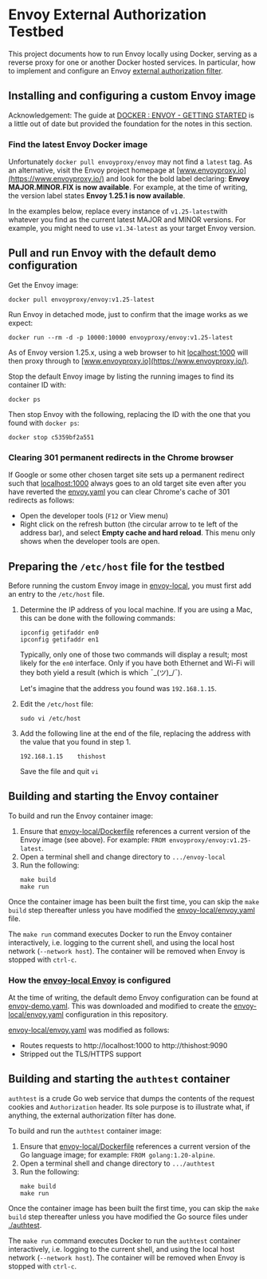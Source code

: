 # Envoy External Authorization Testbed

This project documents how to run Envoy locally using Docker, serving as a reverse proxy for one or another Docker
hosted services. In particular, how to implement and configure an Envoy [external authorization filter](https://www.envoyproxy.io/docs/envoy/latest/configuration/http/http_filters/ext_authz_filter).

## Installing and configuring a custom Envoy image

Acknowledgement: The guide at [DOCKER : ENVOY - GETTING STARTED](https://www.bogotobogo.com/DevOps/Docker/Docker-Envoy-Getting-Started.php)
is a little out of date but provided the foundation for the notes in this section.

### Find the latest Envoy Docker image

Unfortunately `docker pull envoyproxy/envoy` may not find a `latest` tag. As an alternative, visit the Envoy project 
homepage at [www.envoyproxy.io](https://www.envoyproxy.io/) and look for the bold label declaring: 
**Envoy MAJOR.MINOR.FIX is now available**. For example, at the time of writing, the version label states
**Envoy 1.25.1 is now available**. 

In the examples below, replace every instance of `v1.25-latest`with whatever you find as the current latest MAJOR and 
MINOR versions. For example, you might need to use `v1.34-latest` as your target Envoy version.

## Pull and run Envoy with the default demo configuration

Get the Envoy image:

```shell
docker pull envoyproxy/envoy:v1.25-latest
```

Run Envoy in detached mode, just to confirm that the image works as we expect:

```shell
docker run --rm -d -p 10000:10000 envoyproxy/envoy:v1.25-latest
```

As of Envoy version 1.25.x, using a web browser to hit [localhost:1000](http://localhost:10000/) will then
proxy through to [www.envoyproxy.io](https://www.envoyproxy.io/).

Stop the default Envoy image by listing the running images to find its container ID with:

```shell
docker ps
```

Then stop Envoy with the following, replacing the ID with the one that you found with `docker ps`:

```shell
docker stop c5359bf2a551
```

### Clearing 301 permanent redirects in the Chrome browser

If Google or some other chosen target site sets up a permanent redirect such that [localhost:1000](http://localhost:10000/)
always goes to an old target site even after you have reverted the [envoy.yaml](envoy-local/envoy.yaml) you can clear
Chrome's cache of 301 redirects as follows:

* Open the developer tools (`F12` or View menu)
* Right click on the refresh button (the circular arrow to te left of the address bar), and select **Empty cache and
  hard reload**. This menu only shows when the developer tools are open.

## Preparing the `/etc/host` file for the testbed

Before running the custom Envoy image in [envoy-local](envoy-local), you must first add an entry to the `/etc/host`
file. 

1. Determine the IP address of you local machine. If you are using a Mac, this can be done with the following commands:
   ```shell
   ipconfig getifaddr en0
   ipconfig getifaddr en1
   ```
   Typically, only one of those two commands will display a result; most likely for the `en0` interface. Only if you
   have both Ethernet and Wi-Fi will they both yield a result (which is which ¯\_(ツ)_/¯).
   
   Let's imagine that the address you found was `192.168.1.15`.
2. Edit the `/etc/host` file:
   ```shell
   sudo vi /etc/host
   ```
3. Add the following line at the end of the file, replacing the address with the value that you found in step 1.
   ```text
   192.168.1.15    thishost
   ```
   Save the file and quit `vi`

## Building and starting the Envoy container

To build and run the Envoy container image: 

1. Ensure that [envoy-local/Dockerfile](envoy-local/Dockerfile) references a current version of the Envoy image
   (see above). For example: `FROM envoyproxy/envoy:v1.25-latest`.
2. Open a terminal shell and change directory to `.../envoy-local`
3. Run the following:
   ```shell
   make build
   make run
   ```

Once the container image has been built the first time, you can skip the `make build` step thereafter unless you have 
modified the [envoy-local/envoy.yaml](envoy-local/envoy.yaml) file.

The `make run` command executes Docker to run the Envoy container interactively, i.e. logging to the current shell,
and using the local host network (`--network host`). The container will be removed when Envoy is stopped with `ctrl-c`.

### How the [envoy-local Envoy](envoy-local/envoy.yaml) is configured

At the time of writing, the default demo Envoy configuration can be found at [envoy-demo.yaml](https://github.com/envoyproxy/envoy/blob/main/configs/envoy-demo.yaml).
This was downloaded and modified to create the [envoy-local/envoy.yaml](envoy-local/envoy.yaml) configuration in this
repository.

[envoy-local/envoy.yaml](envoy-local/envoy.yaml) was modified as follows:

* Routes requests to http://localhost:1000 to http://thishost:9090
* Stripped out the TLS/HTTPS support

## Building and starting the `authtest` container

`authtest` is a crude Go web service that dumps the contents of the request cookies and `Authorization` header. Its
sole purpose is to illustrate what, if anything, the external authorization filter has done.

To build and run the `authtest` container image:

1. Ensure that [envoy-local/Dockerfile](envoy-local/Dockerfile) references a current version of the Go language image;
   for example: `FROM golang:1.20-alpine`.
2. Open a terminal shell and change directory to `.../authtest`
3. Run the following:
   ```shell
   make build
   make run
   ```

Once the container image has been built the first time, you can skip the `make build` step thereafter unless you have
modified the Go source files under [./authtest](authtest).

The `make run` command executes Docker to run the `authtest` container interactively, i.e. logging to the current shell,
and using the local host network (`--network host`). The container will be removed when Envoy is stopped with `ctrl-c`.


